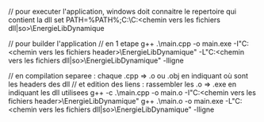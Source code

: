 // pour executer l'application, windows doit connaitre le repertoire qui contient la dll
set PATH=%PATH%;C:\C:\<chemin vers les fichiers dll|so>\EnergieLibDynamique

// pour builder l'application
// en 1 etape
g++ .\main.cpp -o main.exe -I"C:\<chemin vers les fichiers header>\EnergieLibDynamique" -L"C:\<chemin vers les fichiers dll|so>\EnergieLibDynamique" -lligne 

// en compilation separee : chaque .cpp => .o ou .obj en indiquant où sont les headers des dll
// et edition des liens : rassembler les .o => .exe en indiquant les dll utilisees
g++ -c .\main.cpp -o main.o -I"C:\<chemin vers les fichiers header>\EnergieLibDynamique" 
g++ .\main.o -o main.exe -L"C:\<chemin vers les fichiers dll|so>\EnergieLibDynamique" -lligne 
